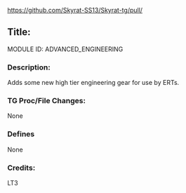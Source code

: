 https://github.com/Skyrat-SS13/Skyrat-tg/pull/

## Title:
MODULE ID: ADVANCED_ENGINEERING

### Description:
Adds some new high tier engineering gear for use by ERTs.

### TG Proc/File Changes:
None

### Defines
None

### Credits:
LT3
